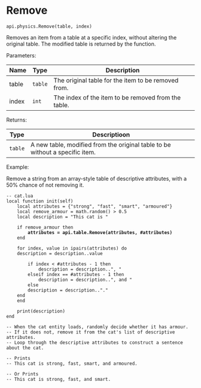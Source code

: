 # Remove



`api.physics.Remove(table, index)`

Removes an item from a table at a specific index, without altering the original table. The modified table is returned by the function.



Parameters:

| Name  | Type    | Description                                         |
| ----- | ------- | --------------------------------------------------- |
| table | `table` | The original table for the item to be removed from. |
| index | `int`   | The index of the item to be removed from the table. |

Returns:

| Type    | Descriptioon                                                                 |
| ------- | ---------------------------------------------------------------------------- |
| `table` | A new table, modified from the original table to be without a specific item. |



Example:

Remove a string from an array-style table of descriptive attributes, with a 50% chance of not removing it.

<pre class="language-lua"><code class="lang-lua">-- cat.lua
local function init(self)
    local attributes = {"strong", "fast", "smart", "armoured"}
    local remove_armour = math.random() > 0.5
    local description = "This cat is "
    
    if remove_armour then
<strong>        attributes = api.table.Remove(attributes, #attributes) 
</strong>    end
    
    for index, value in ipairs(attributes) do
	description = description..value

        if index &#x3C; #attributes - 1 then
            description = description..", " 
        elseif index == #attributes - 1 then
            description = description..", and " 
        else 
	    description = description.."."
	end    
    end
    
    print(description)
end

-- When the cat entity loads, randomly decide whether it has armour.
-- If it does not, remove it from the cat's list of descriptive attributes.
-- Loop through the descriptive attributes to construct a sentence about the cat.

-- Prints
-- This cat is strong, fast, smart, and armoured.

-- Or Prints
-- This cat is strong, fast, and smart.
</code></pre>
